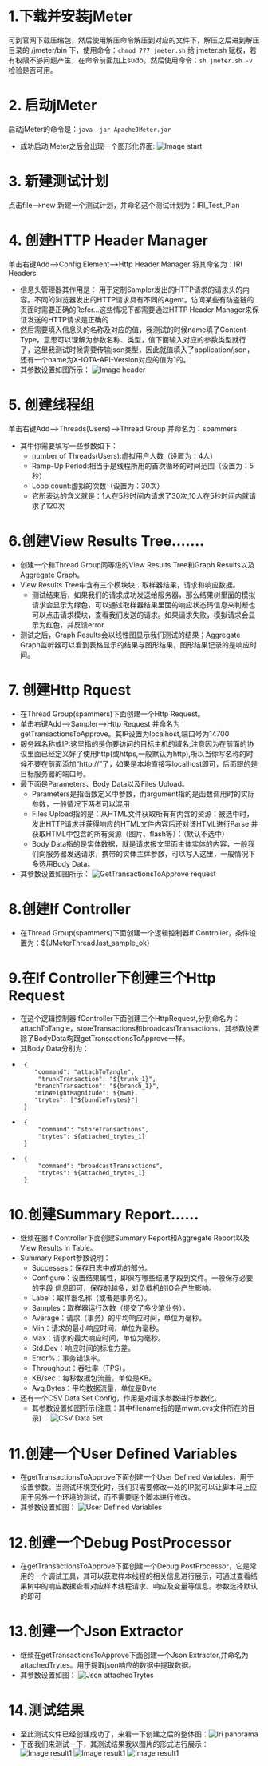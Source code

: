 



# 1.下载并安装jMeter
  可到官网下载压缩包，然后使用解压命令解压到对应的文件下，解压之后进到解压目录的 /jmeter/bin 下，使用命令：`chmod 777 jmeter.sh` 给 jmeter.sh 赋权，若有权限不够问题产生，在命令前面加上sudo。然后使用命令：`sh jmeter.sh -v` 检验是否可用。

# 2. 启动jMeter
  启动jMeter的命令是：`java -jar ApacheJMeter.jar`
  - 成功启动jMeter之后会出现一个图形化界面:
  ![Image start](image_start.png)
  
# 3. 新建测试计划
  点击file-->new 新建一个测试计划，并命名这个测试计划为：IRI_Test_Plan
  
# 4. 创建HTTP Header Manager
  单击右键Add-->Config Element-->Http Header Manager
  将其命名为：IRI Headers
  
  - 信息头管理器其作用是： 用于定制Sampler发出的HTTP请求的请求头的内容。不同的浏览器发出的HTTP请求具有不同的Agent。访问某些有防盗链的页面时需要正确的Refer...这些情况下都需要通过HTTP Header Manager来保证发送的HTTP请求是正确的
  - 然后需要填入信息头的名称及对应的值，我测试的时候name填了Content-Type，意思可以理解为参数名称、类型，值下面输入对应的参数类型就行了，这里我测试时候需要传输json类型，因此就值填入了application/json，还有一个name为X-IOTA-API-Version对应的值为1的。
  - 其参数设置如图所示：
  ![Image header](image_header.png)
  
# 5. 创建线程组
  单击右键Add-->Threads(Users)-->Thread Group 并命名为：spammers
  - 其中你需要填写一些参数如下：
    - number of Threads(Users):虚拟用户人数（设置为：4人）
    - Ramp-Up Period:相当于是线程所用的首次循环的时间范围（设置为：5秒）
    - Loop count:虚拟的次数（设置为：30次）
    - 它所表达的含义就是：1人在5秒时间内请求了30次,10人在5秒时间内就请求了120次

# 6.创建View Results Tree.......
- 创建一个和Thread Group同等级的View Results Tree和Graph Results以及Aggregate Graph。
- View Results Tree中含有三个模块块：取样器结果，请求和响应数据。
  - 测试结束后，如果我们的请求成功发送给服务器，那么结果树里面的模拟请求会显示为绿色，可以通过取样器结果里面的响应状态码信息来判断也可以点击请求模块，查看我们发送的请求。如果请求失败，模拟请求会显示为红色，并反馈error
- 测试之后，Graph Results会以线性图显示我们测试的结果；Aggregate Graph监听器可以看到表格显示的结果与图形结果，图形结果记录的是响应时间。

# 7. 创建Http Rquest
  - 在Thread Group(spammers)下面创建一个Http Request。
  - 单击右键Add-->Sampler-->Http Request   并命名为getTransactionsToApprove。其IP设置为localhost,端口号为14700
  - 服务器名称或IP:这里指的是你要访问的目标主机的域名,注意因为在前面的协议里面已经定义好了使用http(或https,一般默认为http),所以当你写名称的时候不要在前面添加“http://”了，如果是本地直接写localhost即可，后面跟的是目标服务器的端口号。
  - 最下面是Parameters、Body Data以及Files Upload。
    - Parameters是指函数定义中参数，而argument指的是函数调用时的实际参数，一般情况下两者可以混用
    - Files Upload指的是：从HTML文件获取所有有内含的资源：被选中时，发出HTTP请求并获得响应的HTML文件内容后还对该HTML进行Parse 并获取HTML中包含的所有资源（图片、flash等）：（默认不选中）
    - Body Data指的是实体数据，就是请求报文里面主体实体的内容，一般我们向服务器发送请求，携带的实体主体参数，可以写入这里，一般情况下多选用Body Data。
  - 其参数设置如图所示：
  ![GetTransactionsToApprove request](getTransactionsToApprove_request.png)

# 8.创建If Controller
- 在Thread Group(spammers)下面创建一个逻辑控制器If Controller，条件设置为：${JMeterThread.last_sample_ok}
    
# 9.在If Controller下创建三个Http Request
- 在这个逻辑控制器IfController下面创建三个HttpRequest,分别命名为：attachToTangle，storeTransactions和broadcastTransactions，其参数设置除了BodyData均跟getTransactionsToApprove一样。
- 其Body Data分别为：
 - 
        {
	       "command": "attachToTangle",
    	    "trunkTransaction": "${trunk_1}",
	       "branchTransaction": "${branch_1}",
	       "minWeightMagnitude": ${mwm},
	       "trytes": ["${bundleTrytes}"]
        }
 - 
        {
	        "command": "storeTransactions", 
	        "trytes": ${attached_trytes_1}
        }
 - 
        {
	        "command": "broadcastTransactions", 
	        "trytes": ${attached_trytes_1}
        }
     
# 10.创建Summary Report......
- 继续在器If Controller下面创建Summary Report和Aggregate Report以及View Results in Table。
- Summary Report参数说明： 
  - Successes：保存日志中成功的部分。
  - Configure：设置结果属性，即保存哪些结果字段到文件。一般保存必要的字段 信息即可，保存的越多，对负载机的IO会产生影响。
  - Label：取样器名称（或者是事务名）。
  - Samples：取样器运行次数（提交了多少笔业务）。
  - Average：请求（事务）的平均响应时间，单位为毫秒。
  - Min：请求的最小响应时间，单位为毫秒。
  - Max：请求的最大响应时间，单位为毫秒。
  - Std.Dev：响应时间的标准方差。
  - Error%：事务错误率。
  - Throughput：吞吐率（TPS）。
  - KB/sec：每秒数据包流量，单位是KB。
  - Avg.Bytes：平均数据流量，单位是Byte
- 还有一个CSV Data Set Config，作用是对请求参数进行参数化。
  - 其参数设置如图所示(注意：其中filename指的是mwm.cvs文件所在的目录)：
     ![CSV Data Set](CSV_Data_Set.png)
     
# 11.创建一个User Defined Variables
- 在getTransactionsToApprove下面创建一个User Defined Variables，用于设置参数。当测试环境变化时，我们只需要修改一处的IP就可以让脚本马上应用于另外一个环境的测试，而不需要逐个脚本进行修改。
- 其参数设置如图：
     ![User Defined Variables](User_Defined_Variables.png)

# 12.创建一个Debug PostProcessor
- 在getTransactionsToApprove下面创建一个Debug PostProcessor，它是常用的一个调试工具，其可以获取样本线程的相关信息进行展示，可通过查看结果树中的响应数据查看对应样本线程请求、响应及变量等信息。参数选择默认的即可

# 13.创建一个Json Extractor
- 继续在getTransactionsToApprove下面创建一个Json Extractor,并命名为attachedTrytes。用于提取json响应的数据中提取数据。
- 其参数设置如图：
  ![Json attachedTrytes](json_attachedTrytes.png)

# 14.测试结果
- 至此测试文件已经创建成功了，来看一下创建之后的整体图：![Iri panorama](iri_panorama.png)
- 下面我们来测试一下，其测试结果我以图片的形式进行展示：
  ![Image result1](image_result1.png)
  ![Image result1](image_result3.png)
  ![Image result1](image_result5.png)
    
